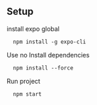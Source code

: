## Setup

install expo global

```shell
  npm install -g expo-cli

```
Use no
Install dependencies

```shell
  npm install --force

```

Run project

```shell
  npm start

```
